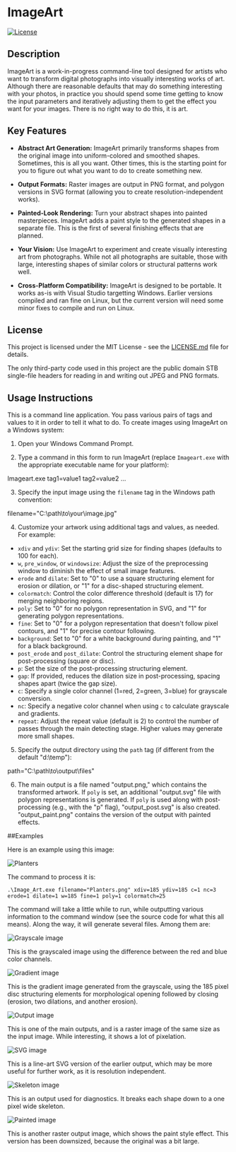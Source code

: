 # ImageArt

[![License](https://img.shields.io/badge/License-MIT-blue.svg)](https://opensource.org/licenses/MIT)

## Description

ImageArt is a work-in-progress command-line tool designed for artists who want to transform digital photographs into visually interesting works of art. Although there are reasonable defaults that may do something interesting with your photos, in practice you should spend some time getting to know the input parameters and iteratively adjusting them to get the effect you want for your images.  There is no right way to do this, it is art.

## Key Features

- **Abstract Art Generation:** ImageArt primarily transforms shapes from the original image into uniform-colored and smoothed shapes.  Sometimes, this is all you want.  Other times, this is the starting point for you to figure out what you want to do to create something new.

- **Output Formats:** Raster images are output in PNG format, and polygon versions in SVG format (allowing you to create resolution-independent works).

- **Painted-Look Rendering:** Turn your abstract shapes into painted masterpieces. ImageArt adds a paint style to the generated shapes in a separate file.  This is the first of several finishing effects that are planned.

- **Your Vision:** Use ImageArt to experiment and create visually interesting art from photographs. While not all photographs are suitable, those with large, interesting shapes of similar colors or structural patterns work well.

- **Cross-Platform Compatibility:** ImageArt is designed to be portable.  It works as-is with Visual Studio targetting Windows.  Earlier versions compiled and ran fine on Linux, but the current version will need some minor fixes to compile and run on Linux.

## License

This project is licensed under the MIT License - see the [LICENSE.md](LICENSE.md) file for details.

The only third-party code used in this project are the public domain STB single-file headers for reading in and writing out JPEG and PNG formats.

## Usage Instructions

This is a command line application.  You pass various pairs of tags and values to it in order to tell it what to do.  To create images using ImageArt on a Windows system:

1. Open your Windows Command Prompt.

2. Type a command in this form to run ImageArt (replace `Imageart.exe` with the appropriate executable name for your platform):

Imageart.exe tag1=value1 tag2=value2 ...

3. Specify the input image using the `filename` tag in the Windows path convention:

filename="C:\path\to\your\image.jpg"

4. Customize your artwork using additional tags and values, as needed. For example:

- `xdiv` and `ydiv`: Set the starting grid size for finding shapes (defaults to 100 for each).
- `w`, `pre_window`, or `windowsize`: Adjust the size of the preprocessing window to diminish the effect of small image features.
- `erode` and `dilate`: Set to "0" to use a square structuring element for erosion or dilation, or "1" for a disc-shaped structuring element.
- `colormatch`: Control the color difference threshold (default is 17) for merging neighboring regions.
- `poly`: Set to "0" for no polygon representation in SVG, and "1" for generating polygon representations.
- `fine`: Set to "0" for a polygon representation that doesn't follow pixel contours, and "1" for precise contour following.
- `background`: Set to "0" for a white background during painting, and "1" for a black background.
- `post_erode` and `post_dilate`: Control the structuring element shape for post-processing (square or disc).
- `p`: Set the size of the post-processing structuring element.
- `gap`: If provided, reduces the dilation size in post-processing, spacing shapes apart (twice the gap size).
- `c`: Specify a single color channel (1=red, 2=green, 3=blue) for grayscale conversion.
- `nc`: Specify a negative color channel when using `c` to calculate grayscale and gradients.
- `repeat`: Adjust the repeat value (default is 2) to control the number of passes through the main detecting stage. Higher values may generate more small shapes.

5. Specify the output directory using the `path` tag (if different from the default "d:\temp"):

path="C:\path\to\output\files"

6. The main output is a file named "output.png," which contains the transformed artwork. If `poly` is set, an additional "output.svg" file with polygon representations is generated. If `poly` is used along with post-processing (e.g., with the "p" flag), "output_post.svg" is also created. "output_paint.png" contains the version of the output with painted effects.

##Examples

Here is an example using this image:

![Planters](Examples/planters.png)

The command to process it is:

```
.\Image_Art.exe filename="Planters.png" xdiv=185 ydiv=185 c=1 nc=3 erode=1 dilate=1 w=185 fine=1 poly=1 colormatch=25
```

The command will take a little while to run, while outputting various information to the command window (see the source code for what this all means).  Along the way, it will generate several files.  Among them are:

![Grayscale image](Examples/output.gray.png)

This is the grayscaled image using the difference between the red and blue color channels.

![Gradient image](Examples/output_edge.png)

This is the gradient image generated from the grayscale, using the 185 pixel disc structuring elements for morphological opening followed by closing (erosion, two dilations, and another erosion).

![Output image](Examples/output.png)

This is one of the main outputs, and is a raster image of the same size as the input image.  While interesting, it shows a lot of pixelation.

![SVG image](Examples/SuperPixels.svg)

This is a line-art SVG version of the earlier output, which may be more useful for further work, as it is resolution independent.

![Skeleton image](Examples/outpu_skeleton.png)

This is an output used for diagnostics.  It breaks each shape down to a one pixel wide skeleton.

![Painted image](Examples/output_paint.png)

This is another raster output image, which shows the paint style effect.  This version has been downsized, because the original was a bit large.



